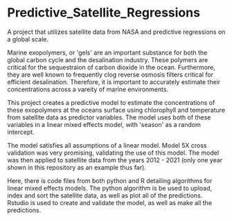 # Predictive_Satellite_Regressions

A project that utilizes satellite data from NASA and predictive regressions on a global scale.

Marine exopolymers, or 'gels' are an important substance for both the global carbon cycle and the desalination industry. These polymers are critical for the sequestraion of carbon dioxide in the ocean. Furthermore, they are well known to frequently clog reverse osmosis filters critical for efficient desalination. Therefore, it is important to accurately estimate their concentrations across a vareity of marine environments. 

This project creates a predictive model to estimate the concentrations of these exopolymers at the oceans surface using chlorophyll and temperature from satellite data as predictor variables. The model uses both of these variables in a linear mixed effects model, with 'season' as a random intercept.

The model satisfies all assumptions of a linear model. Model 5X cross validation was very promising, validating the use of this model. The model was then applied to satellite data from the years 2012 - 2021 (only one year shown in this repository as an example thus far).

Here, there is code files from both python and R detailing algorithms for linear mixed effects models. The python algorithm is be used to upload, index and sort the satellite data, as well as plot all of the predictions. Rstudio is used to create and validate the model, as well as make all the predictions.
